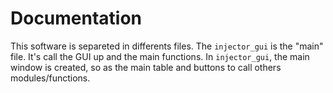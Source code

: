 # Documentation

This software is separeted in differents files. The `injector_gui` is the "main" file. It's call the GUI up and the main functions. In `injector_gui`, the main window is created, so as the main table and buttons to call others modules/functions.
